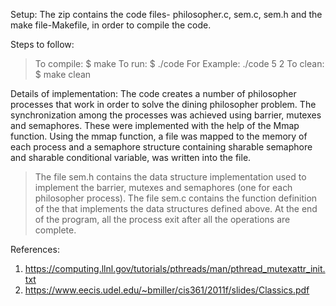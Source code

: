 Setup:
The zip contains the code files- philosopher.c, sem.c, sem.h and the make file-Makefile, in order to
compile the code. 

Steps to follow:
> To compile: $ make
> To run: $ ./code <number of philosophers> <number of iterations>
For Example: ./code 5 2
> To clean: $ make clean

Details of implementation:
The code creates a number of philosopher processes that work in order to solve the dining philosopher
problem.
The synchronization among the processes was achieved using barrier, mutexes and semaphores. These
were implemented with the help of the Mmap function. Using the mmap function, a file was mapped to
the memory of each process and a semaphore structure containing sharable semaphore and sharable
conditional variable, was written into the file.
> The file sem.h contains the data structure implementation used to implement the barrier, mutexes and
semaphores (one for each philosopher process).
> The file sem.c contains the function definition of the that implements the data structures defined
above.
> At the end of the program, all the process exit after all the operations are complete.

References:
1. https://computing.llnl.gov/tutorials/pthreads/man/pthread_mutexattr_init.txt
2. https://www.eecis.udel.edu/~bmiller/cis361/2011f/slides/Classics.pdf